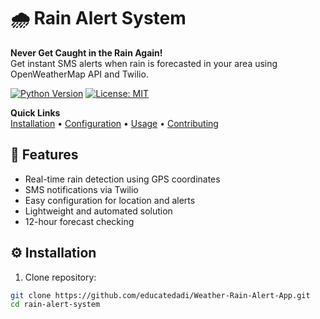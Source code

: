 # 🌧️ Rain Alert System

**Never Get Caught in the Rain Again!**  
Get instant SMS alerts when rain is forecasted in your area using OpenWeatherMap API and Twilio.

[![Python Version](https://img.shields.io/badge/python-3.8%2B-blue)](https://www.python.org/)
[![License: MIT](https://img.shields.io/badge/License-MIT-yellow.svg)](https://opensource.org/licenses/MIT)

**Quick Links**  
[Installation](#installation) • [Configuration](#configuration) • [Usage](#usage) • [Contributing](#contributing)


## 🌟 Features
- Real-time rain detection using GPS coordinates
- SMS notifications via Twilio
- Easy configuration for location and alerts
- Lightweight and automated solution
- 12-hour forecast checking

## ⚙️ Installation
1. Clone repository:
```bash
git clone https://github.com/educatedadi/Weather-Rain-Alert-App.git
cd rain-alert-system
